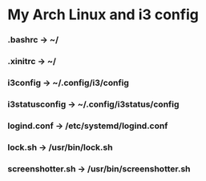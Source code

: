 # My Arch Linux and i3 config

### .bashrc			-> ~/
### .xinitrc			-> ~/
### i3config			-> ~/.config/i3/config
### i3statusconfig		-> ~/.config/i3status/config
### logind.conf			-> /etc/systemd/logind.conf
### lock.sh			-> /usr/bin/lock.sh
### screenshotter.sh		-> /usr/bin/screenshotter.sh
